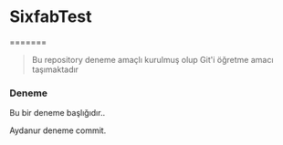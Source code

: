 # SixfabTest

=======
> Bu repository deneme amaçlı kurulmuş olup Git'i öğretme amacı taşımaktadır

### Deneme
Bu bir deneme başlığıdır..

Aydanur deneme commit.

